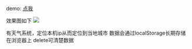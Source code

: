demo: [点我](http://cheesekun.top/todolist/)

效果图如下
![](http://old5ohki5.bkt.clouddn.com/%E5%BE%AE%E4%BF%A1%E6%88%AA%E5%9B%BE_20170321005826.png)

有天气系统，定位本机ip从而定位到当地城市
数据会通过localStorage长期存储在浏览器上
delete可清楚数据